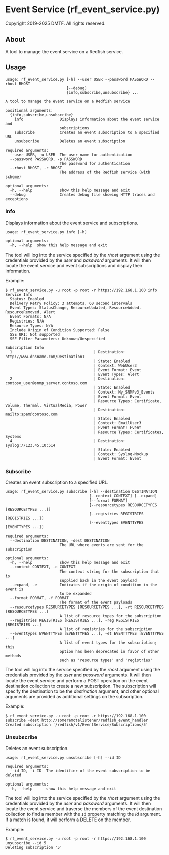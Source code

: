 # Event Service (rf_event_service.py)

Copyright 2019-2025 DMTF.  All rights reserved.

## About

A tool to manage the event service on a Redfish service.

## Usage

```
usage: rf_event_service.py [-h] --user USER --password PASSWORD --rhost RHOST
                           [--debug]
                           {info,subscribe,unsubscribe} ...

A tool to manage the event service on a Redfish service

positional arguments:
  {info,subscribe,unsubscribe}
    info                Displays information about the event service and
                        subscriptions
    subscribe           Creates an event subscription to a specified URL
    unsubscribe         Deletes an event subscription

required arguments:
  --user USER, -u USER  The user name for authentication
  --password PASSWORD, -p PASSWORD
                        The password for authentication
  --rhost RHOST, -r RHOST
                        The address of the Redfish service (with scheme)

optional arguments:
  -h, --help            show this help message and exit
  --debug               Creates debug file showing HTTP traces and exceptions
```

### Info

Displays information about the event service and subscriptions.

```
usage: rf_event_service.py info [-h]

optional arguments:
  -h, --help  show this help message and exit
```

The tool will log into the service specified by the *rhost* argument using the credentials provided by the *user* and *password* arguments.
It will then locate the event service and event subscriptions and display their information.

Example:

```
$ rf_event_service.py -u root -p root -r https://192.168.1.100 info
Service Info
  Status: Enabled
  Delivery Retry Policy: 3 attempts, 60 second intervals
  Event Types: StatusChange, ResourceUpdated, ResourceAdded, ResourceRemoved, Alert
  Event Formats: N/A
  Registries: N/A
  Resource Types: N/A
  Include Origin of Condition Supported: False
  SSE URI: Not supported
  SSE Filter Parameters: Unknown/Unspecified

Subscription Info
  1                                    | Destination: http://www.dnsname.com/Destination1
                                       | State: Enabled
                                       | Context: WebUser3
                                       | Event Format: Event
                                       | Event Types: Alert
  2                                    | Destination: contoso_user@snmp_server.contoso.com
                                       | State: Enabled
                                       | Context: My_SNMPv3_Events
                                       | Event Format: Event
                                       | Resource Types: Certificate, Volume, Thermal, VirtualMedia, Power
  3                                    | Destination: mailto:spam@contoso.com
                                       | State: Enabled
                                       | Context: EmailUser3
                                       | Event Format: Event
                                       | Resource Types: Certificates, Systems
  4                                    | Destination: syslog://123.45.10:514
                                       | State: Enabled
                                       | Context: Syslog-Mockup
                                       | Event Format: Event
```

### Subscribe

Creates an event subscription to a specified URL.

```
usage: rf_event_service.py subscribe [-h] --destination DESTINATION
                                     [--context CONTEXT] [--expand]
                                     [--format FORMAT]
                                     [--resourcetypes RESOURCETYPES [RESOURCETYPES ...]]
                                     [--registries REGISTRIES [REGISTRIES ...]]
                                     [--eventtypes EVENTTYPES [EVENTTYPES ...]]

required arguments:
  --destination DESTINATION, -dest DESTINATION
                        The URL where events are sent for the subscription

optional arguments:
  -h, --help            show this help message and exit
  --context CONTEXT, -c CONTEXT
                        The context string for the subscription that is
                        supplied back in the event payload
  --expand, -e          Indicates if the origin of condition in the event is
                        to be expanded
  --format FORMAT, -f FORMAT
                        The format of the event payloads
  --resourcetypes RESOURCETYPES [RESOURCETYPES ...], -rt RESOURCETYPES [RESOURCETYPES ...]
                        A list of resource types for the subscription
  --registries REGISTRIES [REGISTRIES ...], -reg REGISTRIES [REGISTRIES ...]
                        A list of registries for the subscription
  --eventtypes EVENTTYPES [EVENTTYPES ...], -et EVENTTYPES [EVENTTYPES ...]
                        A list of event types for the subscription; this
                        option has been deprecated in favor of other methods
                        such as 'resource types' and 'registries'
```

The tool will log into the service specified by the *rhost* argument using the credentials provided by the *user* and *password* arguments.
It will then locate the event service and perform a POST operation on the event destination collection to create a new subscription.
The subscription will specify the destination to be the *destination* argument, and other optional arguments are provided as additional settings on the subscription.

Example:

```
$ rf_event_service.py -u root -p root -r https://192.168.1.100 subscribe -dest http://someremotelistener/redfish_event_handler
Created subscription '/redfish/v1/EventService/Subscriptions/5'
```

### Unsubscribe

Deletes an event subscription.

```
usage: rf_event_service.py unsubscribe [-h] --id ID

required arguments:
  --id ID, -i ID  The identifier of the event subscription to be deleted

optional arguments:
  -h, --help      show this help message and exit
```

The tool will log into the service specified by the *rhost* argument using the credentials provided by the *user* and *password* arguments.
It will then locate the event service and traverse the members of the event destination collection to find a member with the `Id` property matching the *id* argument.
If a match is found, it will perform a DELETE on the member.

Example:

```
$ rf_event_service.py -u root -p root -r https://192.168.1.100 unsubscribe --id 5
Deleting subscription '5'
```
